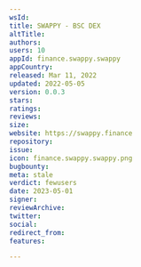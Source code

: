 ```yaml
---
wsId: 
title: SWAPPY - BSC DEX
altTitle: 
authors: 
users: 10
appId: finance.swappy.swappy
appCountry: 
released: Mar 11, 2022
updated: 2022-05-05
version: 0.0.3
stars: 
ratings: 
reviews: 
size: 
website: https://swappy.finance
repository: 
issue: 
icon: finance.swappy.swappy.png
bugbounty: 
meta: stale
verdict: fewusers
date: 2023-05-01
signer: 
reviewArchive: 
twitter: 
social: 
redirect_from: 
features: 

---
```


